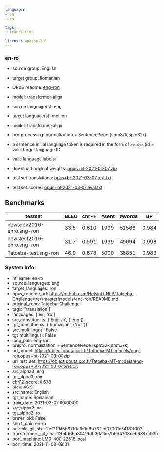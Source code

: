 ```yaml
---
language:
- en
- ro

tags:
- translation

license: apache-2.0
---
```

### en-ro

* source group: English 
* target group: Romanian 
*  OPUS readme: [eng-ron](https://github.com/Helsinki-NLP/Tatoeba-Challenge/tree/master/models/eng-ron/README.md)

*  model: transformer-align
* source language(s): eng
* target language(s): mol ron
* model: transformer-align
* pre-processing: normalization + SentencePiece (spm32k,spm32k)
* a sentence initial language token is required in the form of `>>id<<` (id = valid target language ID)
* valid language labels: 
* download original weights: [opus+bt-2021-03-07.zip](https://object.pouta.csc.fi/Tatoeba-MT-models/eng-ron/opus+bt-2021-03-07.zip)
* test set translations: [opus+bt-2021-03-07.test.txt](https://object.pouta.csc.fi/Tatoeba-MT-models/eng-ron/opus+bt-2021-03-07.test.txt)
* test set scores: [opus+bt-2021-03-07.eval.txt](https://object.pouta.csc.fi/Tatoeba-MT-models/eng-ron/opus+bt-2021-03-07.eval.txt)

## Benchmarks

| testset | BLEU  | chr-F | #sent | #words | BP |
|---------|-------|-------|-------|--------|----|
| newsdev2016-enro.eng-ron 	| 33.5 	| 0.610 	| 1999 	| 51566 	| 0.984 |
| newstest2016-enro.eng-ron 	| 31.7 	| 0.591 	| 1999 	| 49094 	| 0.998 |
| Tatoeba-test.eng-ron 	| 46.9 	| 0.678 	| 5000 	| 36851 	| 0.983 |


### System Info: 
- hf_name: en-ro
- source_languages: eng
- target_languages: ron
- opus_readme_url: https://github.com/Helsinki-NLP/Tatoeba-Challenge/tree/master/models/eng-ron/README.md
- original_repo: Tatoeba-Challenge
- tags: ['translation']
- languages: ['en', 'ro']
- src_constituents: ('English', {'eng'})
- tgt_constituents: ('Romanian', {'ron'})
- src_multilingual: False
- tgt_multilingual: False
- long_pair: eng-ron
- prepro:  normalization + SentencePiece (spm32k,spm32k)
- url_model: https://object.pouta.csc.fi/Tatoeba-MT-models/eng-ron/opus+bt-2021-03-07.zip
- url_test_set: https://object.pouta.csc.fi/Tatoeba-MT-models/eng-ron/opus+bt-2021-03-07.test.txt
- src_alpha3: eng
- tgt_alpha3: ron
- chrF2_score: 0.678
- bleu: 46.9
- src_name: English
- tgt_name: Romanian
- train_date: 2021-03-07 00:00:00
- src_alpha2: en
- tgt_alpha2: ro
- prefer_old: False
- short_pair: en-ro
- helsinki_git_sha: 2ef219d5b67f0afb0c6b732cd07001d84181f002
- transformers_git_sha: 12b4d66a80419db30a15e7b9d4208ceb9887c03b
- port_machine: LM0-400-22516.local
- port_time: 2021-11-08-09:31
